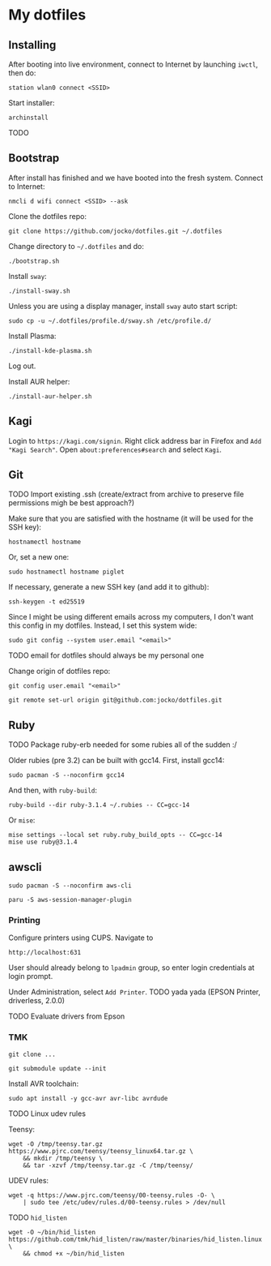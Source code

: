 # My dotfiles

## Installing

After booting into live environment, connect to Internet by launching `iwctl`, then do:

    station wlan0 connect <SSID>

Start installer:

    archinstall

TODO

## Bootstrap

After install has finished and we have booted into the fresh system. Connect to
Internet:

    nmcli d wifi connect <SSID> --ask

Clone the dotfiles repo:

    git clone https://github.com/jocko/dotfiles.git ~/.dotfiles

Change directory to `~/.dotfiles` and do:

    ./bootstrap.sh

Install `sway`:

    ./install-sway.sh

Unless you are using a display manager, install `sway` auto start script:

    sudo cp -u ~/.dotfiles/profile.d/sway.sh /etc/profile.d/

Install Plasma:

    ./install-kde-plasma.sh

Log out.

Install AUR helper:

    ./install-aur-helper.sh

## Kagi

Login to `https://kagi.com/signin`. Right click address bar in Firefox and `Add
"Kagi Search"`. Open `about:preferences#search` and select `Kagi`.

## Git

TODO Import existing .ssh (create/extract from archive to preserve file permissions migh be best approach?)

Make sure that you are satisfied with the hostname (it will be used for
the SSH key):

    hostnamectl hostname

Or, set a new one:

    sudo hostnamectl hostname piglet

If necessary, generate a new SSH key (and add it to github):

    ssh-keygen -t ed25519

Since I might be using different emails across my computers, I don't want this
config in my dotfiles. Instead, I set this system wide:

    sudo git config --system user.email "<email>"

TODO email for dotfiles should always be my personal one

Change origin of dotfiles repo:

    git config user.email "<email>"

    git remote set-url origin git@github.com:jocko/dotfiles.git

## Ruby

TODO Package ruby-erb needed for some rubies all of the sudden :/

Older rubies (pre 3.2) can be built with gcc14. First, install gcc14:

    sudo pacman -S --noconfirm gcc14

And then, with `ruby-build`:

    ruby-build --dir ruby-3.1.4 ~/.rubies -- CC=gcc-14

Or `mise`:

    mise settings --local set ruby.ruby_build_opts -- CC=gcc-14
    mise use ruby@3.1.4

## awscli

    sudo pacman -S --noconfirm aws-cli

    paru -S aws-session-manager-plugin

### Printing

Configure printers using CUPS. Navigate to

    http://localhost:631

User should already belong to `lpadmin` group, so enter login credentials at
login prompt.

Under Administration, select `Add Printer`. TODO yada yada (EPSON Printer, driverless, 2.0.0)

TODO Evaluate drivers from Epson

### TMK

    git clone ...

    git submodule update --init

Install AVR toolchain:

    sudo apt install -y gcc-avr avr-libc avrdude

TODO Linux udev rules

Teensy:

    wget -O /tmp/teensy.tar.gz https://www.pjrc.com/teensy/teensy_linux64.tar.gz \
        && mkdir /tmp/teensy \
        && tar -xzvf /tmp/teensy.tar.gz -C /tmp/teensy/

UDEV rules:

    wget -q https://www.pjrc.com/teensy/00-teensy.rules -O- \
        | sudo tee /etc/udev/rules.d/00-teensy.rules > /dev/null

TODO `hid_listen`

    wget -O ~/bin/hid_listen https://github.com/tmk/hid_listen/raw/master/binaries/hid_listen.linux \
        && chmod +x ~/bin/hid_listen

